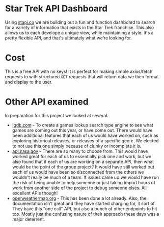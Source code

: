 # Star Trek API Dashboard
Using [stapi.co](https://stapi.co/) we are building out a fun and function dashboard to search for a variety of information that exists in the Star Trek franchise. This also allows us to each develope a unique view, while maintaining a style. It's a pretty flexible API, and that's ultimately what we're looking for.

# Cost
This is a free API with no keys! It is perfect for making simple axios/fetch requests to with structured `GET` requests that will return data we then format and display to the user.

# Other API examined
In preparation for this project we looked at several.
- [igdb.com](https://igdb.com) - To create a games lookup search type engine to see what games are coming out this year, or have come out. There would have been additional features that each of us would have worked on, such as exploring historical releases, or releases of a specific genre. We elected to not use this one simply because of clunky or incomplete it is.
- [api.nasa.gov](https://api.nasa.gov/) - There are so many to choose from. This would have worked great for each of us to essentially pick one and work, but we also found that if each of us are working on a separate API, then what would be the point of the group project? It would have still worked but each of us would have been so disconnected from the others we wouldn't really be much of a team. If issues came up we would have run the risk of being unable to help someone or just taking import hours of work from another side of the project to debug someone elses. All excellent APIs though!
- [openweathermap.org](https://openweathermap.org/) - This has been done a lot already. Also, the documentation isn't great and they have started charging for, it sort of. They have this "one call" API, but also a bunch of other endpoints to hit too. Mostly just the confusing nature of their approach these days was a major deterrent.